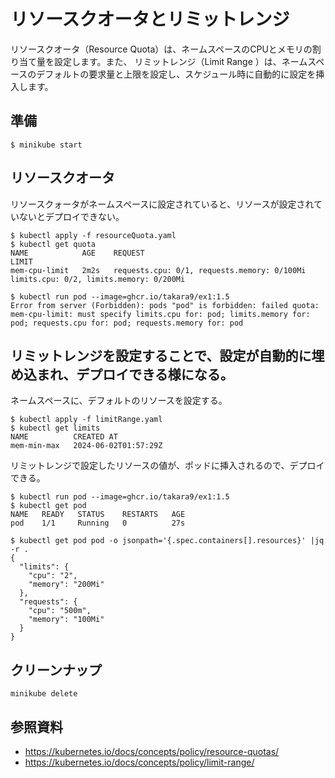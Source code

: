 # リソースクオータとリミットレンジ
リソースクオータ（Resource Quota）は、ネームスペースのCPUとメモリの割り当て量を設定します。また、 リミットレンジ（Limit Range ）は、ネームスペースのデフォルトの要求量と上限を設定し、スケジュール時に自動的に設定を挿入します。

## 準備
```
$ minikube start
```


## リソースクオータ
リソースクォータがネームスペースに設定されていると、リソースが設定されていないとデプロイできない。
```
$ kubectl apply -f resourceQuota.yaml 
$ kubectl get quota
NAME            AGE    REQUEST                                       LIMIT
mem-cpu-limit   2m2s   requests.cpu: 0/1, requests.memory: 0/100Mi   limits.cpu: 0/2, limits.memory: 0/200Mi

$ kubectl run pod --image=ghcr.io/takara9/ex1:1.5 
Error from server (Forbidden): pods "pod" is forbidden: failed quota: mem-cpu-limit: must specify limits.cpu for: pod; limits.memory for: pod; requests.cpu for: pod; requests.memory for: pod
```


## リミットレンジを設定することで、設定が自動的に埋め込まれ、デプロイできる様になる。
ネームスペースに、デフォルトのリソースを設定する。
```
$ kubectl apply -f limitRange.yaml 
$ kubectl get limits
NAME          CREATED AT
mem-min-max   2024-06-02T01:57:29Z
```

リミットレンジで設定したリソースの値が、ポッドに挿入されるので、デプロイできる。
```
$ kubectl run pod --image=ghcr.io/takara9/ex1:1.5
$ kubectl get pod
NAME   READY   STATUS    RESTARTS   AGE
pod    1/1     Running   0          27s

$ kubectl get pod pod -o jsonpath='{.spec.containers[].resources}' |jq -r .
{
  "limits": {
    "cpu": "2",
    "memory": "200Mi"
  },
  "requests": {
    "cpu": "500m",
    "memory": "100Mi"
  }
}
```


## クリーンナップ
```
minikube delete
```


## 参照資料
- https://kubernetes.io/docs/concepts/policy/resource-quotas/
- https://kubernetes.io/docs/concepts/policy/limit-range/

